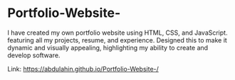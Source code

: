 # Portfolio-Website-
I have created my own portfolio website using HTML, CSS, and JavaScript. featuring all my projects, resume, and experience. Designed this to make it dynamic and visually appealing, highlighting my ability to create and develop software.

Link: https://abdulahin.github.io/Portfolio-Website-/

